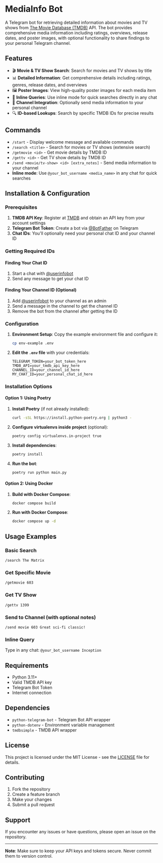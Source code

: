 # MediaInfo Bot

A Telegram bot for retrieving detailed information about movies and TV shows from [The Movie Database (TMDB)](https://www.themoviedb.org/) API. The bot provides comprehensive media information including ratings, overviews, release dates, and poster images, with optional functionality to share findings to your personal Telegram channel.

## Features

- 🎬 **Movie & TV Show Search**: Search for movies and TV shows by title
- 📊 **Detailed Information**: Get comprehensive details including ratings, genres, release dates, and overviews
- 🖼️ **Poster Images**: View high-quality poster images for each media item
- 📱 **Inline Queries**: Use inline mode for quick searches directly in any chat
- 📢 **Channel Integration**: Optionally send media information to your personal channel
- 🔍 **ID-based Lookups**: Search by specific TMDB IDs for precise results

## Commands

- `/start` - Display welcome message and available commands
- `/search <title>` - Search for movies or TV shows (extensive search)
- `/getmovie <id>` - Get movie details by TMDB ID
- `/gettv <id>` - Get TV show details by TMDB ID
- `/send <movie/tv-show> <id> [extra_notes]` - Send media information to your channel
- **Inline mode**: Use `@your_bot_username <media_name>` in any chat for quick searches

## Installation & Configuration

### Prerequisites

1. **TMDB API Key**: Register at [TMDB](https://www.themoviedb.org/) and obtain an API key from your account settings
2. **Telegram Bot Token**: Create a bot via [@BotFather](https://t.me/botfather) on Telegram
3. **Chat IDs**: You'll optionally need your personal chat ID and your channel ID

### Getting Required IDs

#### Finding Your Chat ID
1. Start a chat with [@userinfobot](https://t.me/userinfobot)
2. Send any message to get your chat ID

#### Finding Your Channel ID (Optional)
1. Add [@userinfobot](https://t.me/userinfobot) to your channel as an admin
2. Send a message in the channel to get the channel ID
3. Remove the bot from the channel after getting the ID

### Configuration

1. **Environment Setup**: Copy the example environment file and configure it:
   ```bash
   cp env-example .env
   ```

2. **Edit the `.env` file** with your credentials:
   ```env
   TELEGRAM_TOKEN=your_bot_token_here
   TMDB_API=your_tmdb_api_key_here
   CHANNEL_ID=your_channel_id_here
   MY_CHAT_ID=your_personal_chat_id_here
   ```

### Installation Options

#### Option 1: Using Poetry 

1. **Install Poetry** (if not already installed):
   ```bash
   curl -sSL https://install.python-poetry.org | python3 -
   ```

2. **Configure virtualenvs inside project** (optional):
   ```bash
   poetry config virtualenvs.in-project true
   ```

3. **Install dependencies**:
   ```bash
   poetry install
   ```

4. **Run the bot**:
   ```bash
   poetry run python main.py
   ```

#### Option 2: Using Docker

1. **Build with Docker Compose**:
   ```bash
   docker compose build
   ```

2. **Run with Docker Compose**:
   ```bash
   docker compose up -d
   ```

## Usage Examples

### Basic Search
```
/search The Matrix
```

### Get Specific Movie
```
/getmovie 603
```

### Get TV Show
```
/gettv 1399
```

### Send to Channel (with optional notes)
```
/send movie 603 Great sci-fi classic!
```

### Inline Query
Type in any chat: `@your_bot_username Inception`

## Requirements

- Python 3.11+
- Valid TMDB API key
- Telegram Bot Token
- Internet connection

## Dependencies

- `python-telegram-bot` - Telegram Bot API wrapper
- `python-dotenv` - Environment variable management
- `tmdbsimple` - TMDB API wrapper

## License

This project is licensed under the MIT License - see the [LICENSE](LICENSE) file for details.

## Contributing

1. Fork the repository
2. Create a feature branch
3. Make your changes
4. Submit a pull request

## Support

If you encounter any issues or have questions, please open an issue on the repository.

---

**Note**: Make sure to keep your API keys and tokens secure. Never commit them to version control.
